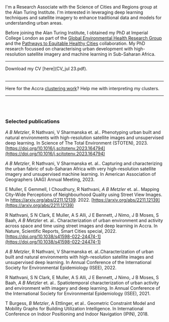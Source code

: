 
<br><br>
<br><br>


I'm a Research Associate with the Science of Cities and Regions group at the Alan Turing Institute. I'm interested in leveraging deep learning techniques and satellite imagery to enhance traditional data and models for understanding urban areas.

Before joining the Alan Turing Institute, I obtained my PhD at Imperial College London as part of the [Global Environmental Health Research Group](http://globalenvhealth.org/) and the [Pathways to Equitable Healthy Cities](http://equitablehealthycities.org/) collaboration. My PhD research focussed on characterising urban development with high-resolution satellite imagery and machine learning in Sub-Saharan Africa.


* * *
Download my CV [here](CV_jul 23.pdf).
<br><br>


* * *
Here for the Accra [clustering work](https://barbarametzler.github.io/Clusters-of-Accra/)?
Help me with interpreting my clusters.


* * *

<br><br>



### Selected publications

*A B Metzler*, R Nathvani, V Sharmanska et. al.. Phenotyping urban built and natural environments
with high-resolution satellite images and unsupervised deep learning. In Science of The Total
Environment (STOTEN), 2023. [https://doi.org/10.1016/j.scitotenv.2023.164794](https://doi.org/10.1016/j.scitotenv.2023.164794)

*A B Metzler*, R Nathvani, V Sharmanska et. al.. Capturing and characterizing the urban fabric
of sub-Saharan Africa with very high-resolution satellite imagery and unsupervised machine
learning. In American Association of Geographers (AAG) Annual Meeting, 2023.

E Muller, E Gemmell, I Choudhury, R Nathvani, *A B Metzler* et. al.. Mapping City-Wide
Perceptions of Neighbourhood Quality using Street View Images. In
https://arxiv.org/abs/2211.12139. 2022. [https://arxiv.org/abs/2211.12139](https://arxiv.org/abs/2211.12139)

R Nathvani, S N Clark, E Muller, A S Alli, J E Bennett, J Nimo, J B Moses, S Baah, *A B Metzler* et. al.. Characterization of urban environment and activity across space and time using street
images and deep learning in Accra. In Nature, Scientific Reports, Smart Cities special, 2022.
[https://doi.org/10.1038/s41598-022-24474-1](https://doi.org/10.1038/s41598-022-24474-1)

*A B Metzler*, R Nathvani, V Sharmanska et. al..Characterization of urban built and natural
environments with high-resolution satellite images and unsupervised deep learning. In Annual
Conference of the International Society for Environmental Epidemiology (ISEE), 2022.

R Nathvani, S N Clark, E Muller, A S Alli, J E Bennett, J Nimo, J B Moses, S Baah, *A B Metzler* et. al.. Spatiotemporal characterization of urban activity and environment with imagery and
deep learning. In Annual Conference of the International Society for Environmental Epidemiology
(ISEE), 2021.

T Burgess, *B Metzler*, A Ettlinger, et al.. Geometric Constraint Model and Mobility Graphs for
Building Utilization Intelligence. In International Conference on Indoor Positioning and Indoor
Navigation (IPIN), 2018.
